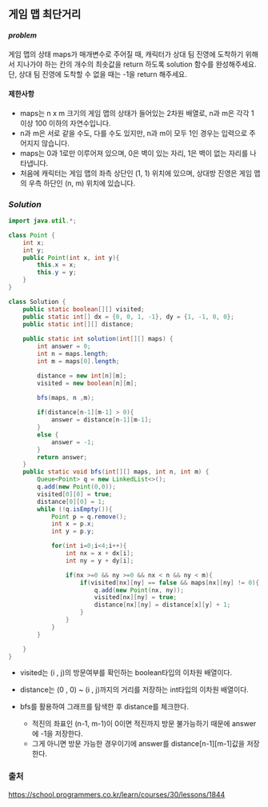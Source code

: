 ## **게임 맵 최단거리**


#### ***problem***
게임 맵의 상태 maps가 매개변수로 주어질 때, 캐릭터가 상대 팀 진영에 도착하기 위해서 지나가야 하는 칸의 개수의 최솟값을 return 하도록 solution 함수를 완성해주세요. 단, 상대 팀 진영에 도착할 수 없을 때는 -1을 return 해주세요.

#### **제한사항**
- maps는 n x m 크기의 게임 맵의 상태가 들어있는 2차원 배열로, n과 m은 각각 1 이상 100 이하의 자연수입니다.
- n과 m은 서로 같을 수도, 다를 수도 있지만, n과 m이 모두 1인 경우는 입력으로 주어지지 않습니다.
- maps는 0과 1로만 이루어져 있으며, 0은 벽이 있는 자리, 1은 벽이 없는 자리를 나타냅니다.
- 처음에 캐릭터는 게임 맵의 좌측 상단인 (1, 1) 위치에 있으며, 상대방 진영은 게임 맵의 우측 하단인 (n, m) 위치에 있습니다.

### ***Solution***
``` java
import java.util.*;

class Point {
    int x;
    int y;
    public Point(int x, int y){
        this.x = x;
        this.y = y;
    }
}

class Solution {
    public static boolean[][] visited;
    public static int[] dx = {0, 0, 1, -1}, dy = {1, -1, 0, 0};
    public static int[][] distance;
    
    public static int solution(int[][] maps) {
        int answer = 0;
        int n = maps.length;
        int m = maps[0].length;

        distance = new int[n][m];
        visited = new boolean[n][m];

        bfs(maps, n ,m);
        
        if(distance[n-1][m-1] > 0){
            answer = distance[n-1][m-1];
        }
        else {
            answer = -1;
        }
        return answer;
    }
    public static void bfs(int[][] maps, int n, int m) {
        Queue<Point> q = new LinkedList<>();
        q.add(new Point(0,0));
        visited[0][0] = true;
        distance[0][0] = 1;
        while (!q.isEmpty()){
            Point p = q.remove();
            int x = p.x;
            int y = p.y;

            for(int i=0;i<4;i++){
                int nx = x + dx[i];
                int ny = y + dy[i];

                if(nx >=0 && ny >=0 && nx < n && ny < m){
                    if(visited[nx][ny] == false && maps[nx][ny] != 0){
                        q.add(new Point(nx, ny));
                        visited[nx][ny] = true;
                        distance[nx][ny] = distance[x][y] + 1;
                    }
                }
            }
        }

    }
}
```
- visited는 (i , j)의 방문여부를 확인하는 boolean타입의 이차원 배열이다.
- distance는 (0 , 0) ~ (i , j)까지의 거리를 저장하는 int타입의 이차원 배열이다.

- bfs를 활용하여 그래프를 탐색한 후 distance를 체크한다.
    -  적진의 좌표인 (n-1, m-1)이 0이면 적진까지 방문 불가능하기 때문에 answer에 -1을 저장한다. 
    - 그게 아니면 방문 가능한 경우이기에  answer를 distance[n-1][m-1]값을 저장한다.


### 출처
https://school.programmers.co.kr/learn/courses/30/lessons/1844